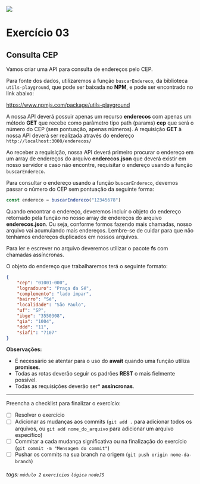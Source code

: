 ![](https://i.imgur.com/xG74tOh.png)

# Exercício 03

## Consulta CEP

Vamos criar uma API para consulta de endereços pelo CEP.

Para fonte dos dados, utilizaremos a função `buscarEndereco`, da biblioteca `utils-playground`, que pode ser baixada no **NPM**, e pode ser encontrado no link abaixo:

https://www.npmjs.com/package/utils-playground

A nossa API deverá possuir apenas um recurso **enderecos** com apenas um método **GET** que recebe como parâmetro tipo path (params) **cep** que será o número do CEP (sem pontuação, apenas números).
A requisição **GET** à nossa API deverá ser realizada através do endereço `http://localhost:3000/enderecos/`

Ao receber a requisição, nossa API deverá primeiro procurar o endereço em um array de endereços do arquivo **enderecos.json** que deverá existir em nosso servidor e caso não encontre, requisitar o endereço usando a função `buscarEndereco`.

Para consultar o endereço usando a função `buscarEndereco`, devemos passar o número do CEP sem pontuação da seguinte forma:

```javascript
const endereco = buscarEndereco("12345678")
```

Quando encontrar o endereço, deveremos incluir o objeto do endereço retornado pela função no nosso array de endereços do arquivo **enderecos.json**. Ou seja, conforme formos fazendo mais chamadas, nosso arquivo vai acumulando mais endereços. Lembre-se de cuidar para que não tenhamos endereços duplicados em nossos arquivos.

Para ler e escrever no arquivo deveremos utilizar o pacote **fs** com chamadas assíncronas.

O objeto do endereço que trabalharemos terá o seguinte formato:

```json
{
    "cep": "01001-000",
    "logradouro": "Praça da Sé",
    "complemento": "lado ímpar",
    "bairro": "Sé",
    "localidade": "São Paulo",
    "uf": "SP",
    "ibge": "3550308",
    "gia": "1004",
    "ddd": "11",
    "siafi": "7107"
}
```

**Observações:**

-   É necessário se atentar para o uso do **await** quando uma função utiliza **promises**.
-   Todas as rotas deverão seguir os padrões **REST** o mais fielmente possível.
-   Todas as requisições deverão ser* **assíncronas**.

---

Preencha a checklist para finalizar o exercício:

-   [ ] Resolver o exercício
-   [ ] Adicionar as mudanças aos commits (`git add .` para adicionar todos os arquivos, ou `git add nome_do_arquivo` para adicionar um arquivo específico)
-   [ ] Commitar a cada mudança significativa ou na finalização do exercício (`git commit -m "Mensagem do commit"`)
-   [ ] Pushar os commits na sua branch na origem (`git push origin nome-da-branch`)

###### tags: `módulo 2` `exercícios` `lógica` `nodeJS`
